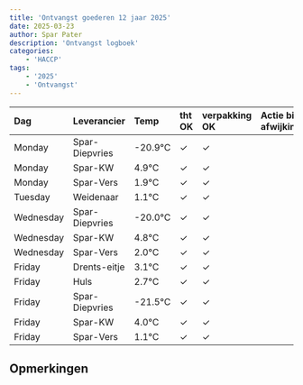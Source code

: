 ```yaml
---
title: 'Ontvangst goederen 12 jaar 2025'
date: 2025-03-23
author: Spar Pater
description: 'Ontvangst logboek'
categories:
    - 'HACCP'
tags:
    - '2025'
    - 'Ontvangst'
---
```

| Dag | Leverancier | Temp | tht OK | verpakking OK | Actie bij afwijking | Controle door |
|:---|:---|:---|:---|:---|:---|:---|
| Monday | Spar-Diepvries | -20.9°C | &check; | &check; | | DPater |
| Monday | Spar-KW | 4.9°C | &check; | &check; | | DPater |
| Monday | Spar-Vers | 1.9°C | &check; | &check; | | DPater |
| Tuesday | Weidenaar | 1.1°C | &check; | &check; | | DPater |
| Wednesday | Spar-Diepvries | -20.0°C | &check; | &check; | | WPater |
| Wednesday | Spar-KW | 4.8°C | &check; | &check; | | WPater |
| Wednesday | Spar-Vers | 2.0°C | &check; | &check; | | WPater |
| Friday | Drents-eitje | 3.1°C | &check; | &check; | | WPater |
| Friday | Huls | 2.7°C | &check; | &check; | | WPater |
| Friday | Spar-Diepvries | -21.5°C | &check; | &check; | | WPater |
| Friday | Spar-KW | 4.0°C | &check; | &check; | | WPater |
| Friday | Spar-Vers | 1.1°C | &check; | &check; | | WPater |

## Opmerkingen



